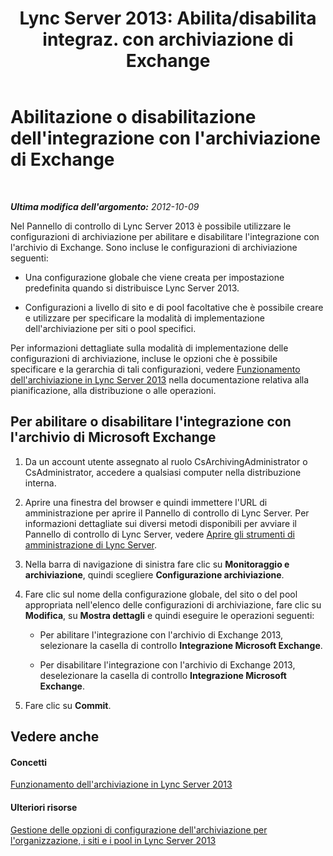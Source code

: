 ﻿---
title: "Lync Server 2013: Abilita/disabilita integraz. con archiviazione di Exchange"
TOCTitle: "Lync Server 2013: Abilita/disabilita integraz. con archiviazione di Exchange"
ms:assetid: c08b9ba5-04f6-452a-b44c-c130f1564a34
ms:mtpsurl: https://technet.microsoft.com/it-it/library/JJ205228(v=OCS.15)
ms:contentKeyID: 49301871
ms.date: 08/24/2015
mtps_version: v=OCS.15
ms.translationtype: HT
---

# Abilitazione o disabilitazione dell'integrazione con l'archiviazione di Exchange

 

_**Ultima modifica dell'argomento:** 2012-10-09_

Nel Pannello di controllo di Lync Server 2013 è possibile utilizzare le configurazioni di archiviazione per abilitare e disabilitare l'integrazione con l'archivio di Exchange. Sono incluse le configurazioni di archiviazione seguenti:

  - Una configurazione globale che viene creata per impostazione predefinita quando si distribuisce Lync Server 2013.

  - Configurazioni a livello di sito e di pool facoltative che è possibile creare e utilizzare per specificare la modalità di implementazione dell'archiviazione per siti o pool specifici.

Per informazioni dettagliate sulla modalità di implementazione delle configurazioni di archiviazione, incluse le opzioni che è possibile specificare e la gerarchia di tali configurazioni, vedere [Funzionamento dell'archiviazione in Lync Server 2013](lync-server-2013-how-archiving-works.md) nella documentazione relativa alla pianificazione, alla distribuzione o alle operazioni.

## Per abilitare o disabilitare l'integrazione con l'archivio di Microsoft Exchange

1.  Da un account utente assegnato al ruolo CsArchivingAdministrator o CsAdministrator, accedere a qualsiasi computer nella distribuzione interna.

2.  Aprire una finestra del browser e quindi immettere l'URL di amministrazione per aprire il Pannello di controllo di Lync Server. Per informazioni dettagliate sui diversi metodi disponibili per avviare il Pannello di controllo di Lync Server, vedere [Aprire gli strumenti di amministrazione di Lync Server](lync-server-2013-open-lync-server-administrative-tools.md).

3.  Nella barra di navigazione di sinistra fare clic su **Monitoraggio e archiviazione**, quindi scegliere **Configurazione archiviazione**.

4.  Fare clic sul nome della configurazione globale, del sito o del pool appropriata nell'elenco delle configurazioni di archiviazione, fare clic su **Modifica**, su **Mostra dettagli** e quindi eseguire le operazioni seguenti:
    
      - Per abilitare l'integrazione con l'archivio di Exchange 2013, selezionare la casella di controllo **Integrazione Microsoft Exchange**.
    
      - Per disabilitare l'integrazione con l'archivio di Exchange 2013, deselezionare la casella di controllo **Integrazione Microsoft Exchange**.

5.  Fare clic su **Commit**.

## Vedere anche

#### Concetti

[Funzionamento dell'archiviazione in Lync Server 2013](lync-server-2013-how-archiving-works.md)  

#### Ulteriori risorse

[Gestione delle opzioni di configurazione dell'archiviazione per l'organizzazione, i siti e i pool in Lync Server 2013](lync-server-2013-managing-archiving-configuration-options-for-your-organization-sites-and-pools.md)

